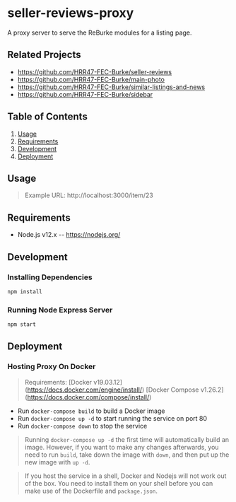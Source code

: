 # seller-reviews-proxy
A proxy server to serve the ReBurke modules for a listing page.

## Related Projects

- https://github.com/HRR47-FEC-Burke/seller-reviews
- https://github.com/HRR47-FEC-Burke/main-photo
- https://github.com/HRR47-FEC-Burke/similar-listings-and-news
- https://github.com/HRR47-FEC-Burke/sidebar

## Table of Contents

1. [Usage](#Usage)
2. [Requirements](#Requirements)
3. [Development](#Deployment)
4. [Deployment](#Deployment)

## Usage

> Example URL: http://localhost:3000/item/23

## Requirements

- Node.js v12.x
-- https://nodejs.org/

## Development

### Installing Dependencies
```sh
npm install
```

### Running Node Express Server

```sh
npm start
```

## Deployment

### Hosting Proxy On Docker
> Requirements:
> [Docker v19.03.12] (https://docs.docker.com/engine/install/)
> [Docker Compose v1.26.2] (https://docs.docker.com/compose/install/)

- Run ```docker-compose build``` to build a Docker image
- Run ```docker-compose up -d``` to start running the service on port 80
- Run ```docker-compose down``` to stop the service

> Running ```docker-compose up -d``` the first time will automatically build an image.
> However, if you want to make any changes afterwards, you need to run ```build```,
> take down the image with ```down```, and then put up the new image with ```up -d```.

> If you host the service in a shell, Docker and Nodejs will not work out of the box.
> You need to install them on your shell before you can make use of the Dockerfile and ```package.json```.
